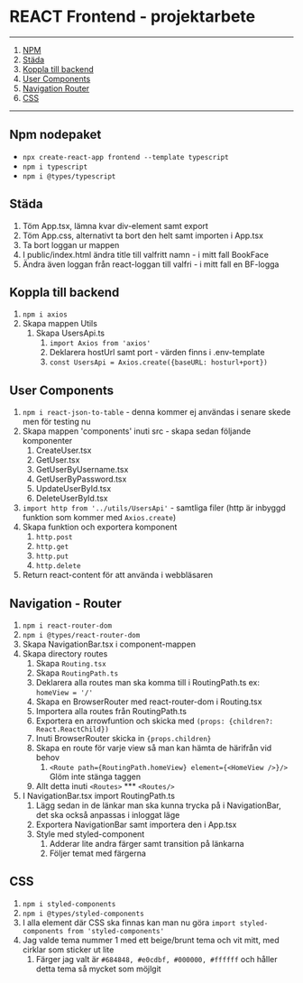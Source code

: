 # REACT Frontend - projektarbete

---

1. [NPM](#npm-nodepaket)
2. [Städa](#städa)
3. [Koppla till backend](#koppla-till-backend)
4. [User Components](#user-components)
5. [Navigation Router](#navigation---router)
6. [CSS](#css)

---

## Npm nodepaket

- `npx create-react-app frontend --template typescript`
- `npm i typescript`
- `npm i @types/typescript`

## Städa

1. Töm App.tsx, lämna kvar div-element samt export
2. Töm App.css, alternativt ta bort den helt samt importen i App.tsx
3. Ta bort loggan ur mappen
4. I public/index.html ändra title till valfritt namn - i mitt fall BookFace
5. Ändra även loggan från react-loggan till valfri - i mitt fall en BF-logga

## Koppla till backend

1. `npm i axios`
2. Skapa mappen Utils
    1. Skapa UsersApi.ts
        1. `import Axios from 'axios'`
        2. Deklarera hostUrl samt port - värden finns i .env-template
        3. `const UsersApi = Axios.create({baseURL: hosturl+port})`

## User Components

1. `npm i react-json-to-table` - denna kommer ej användas i senare skede men för testing nu
2. Skapa mappen 'components' inuti src - skapa sedan följande komponenter
    1. CreateUser.tsx
    2. GetUser.tsx
    3. GetUserByUsername.tsx
    4. GetUserByPassword.tsx
    5. UpdateUserById.tsx
    6. DeleteUserById.tsx
3. `import http from '../utils/UsersApi'` - samtliga filer (http är inbyggd funktion som kommer med `Axios.create`)
4. Skapa funktion och exportera komponent
    1. `http.post`
    2. `http.get`
    3. `http.put`
    4. `http.delete`
5. Return react-content för att använda i webbläsaren

## Navigation - Router

1. `npm i react-router-dom`
2. `npm i @types/react-router-dom`
3. Skapa NavigationBar.tsx i component-mappen
4. Skapa directory routes
    1. Skapa `Routing.tsx`
    2. Skapa `RoutingPath.ts`
    3. Deklarera alla routes man ska komma till i RoutingPath.ts ex: `homeView = '/'`
    4. Skapa en BrowserRouter med react-router-dom i Routing.tsx
    5. Importera alla routes från RoutingPath.ts
    6. Exportera en arrowfuntion och skicka med `(props: {children?: React.ReactChild})`
    7. Inuti BrowserRouter skicka in `{props.children}`
    8. Skapa en route för varje view så man kan hämta de härifrån vid behov
        1. `<Route path={RoutingPath.homeView} element={<HomeView />}/>` Glöm inte stänga taggen
    9. Allt detta inuti `<Routes>` *** `<Routes/>`
5. I NavigationBar.tsx import RoutingPath.ts
    1. Lägg sedan in de länkar man ska kunna trycka på i NavigationBar, det ska också anpassas i inloggat läge
    2. Exportera NavigationBar samt importera den i App.tsx
    3. Style med styled-component
        1. Adderar lite andra färger samt transition på länkarna
        2. Följer temat med färgerna

## CSS

1. `npm i styled-components`
2. `npm i @types/styled-components`
3. I alla element där CSS ska finnas kan man nu göra `import styled-components from 'styled-components'`
4. Jag valde tema nummer 1 med ett beige/brunt tema och vit mitt, med cirklar som sticker ut lite
    1. Färger jag valt är `#684848, #e0cdbf, #000000, #ffffff` och håller detta tema så mycket som möjlgit

